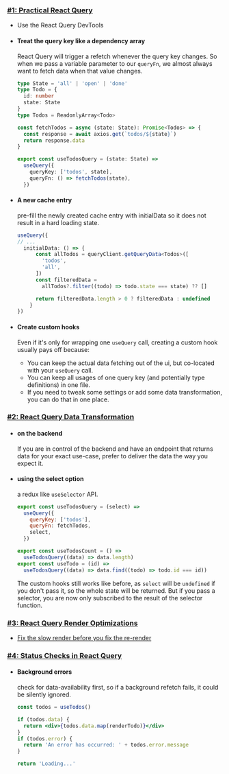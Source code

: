 ### [#1: Practical React Query](https://tkdodo.eu/blog/practical-react-query)

- Use the React Query DevTools
- #### Treat the query key like a dependency array

  React Query will trigger a refetch whenever the query key changes. So when we pass a variable parameter to our `queryFn`, we almost always want to fetch data when that value changes.
  ```ts
  type State = 'all' | 'open' | 'done'
  type Todo = {
    id: number
    state: State
  }
  type Todos = ReadonlyArray<Todo>
  
  const fetchTodos = async (state: State): Promise<Todos> => {
    const response = await axios.get(`todos/${state}`)
    return response.data
  }
  
  export const useTodosQuery = (state: State) =>
    useQuery({
      queryKey: ['todos', state],
      queryFn: () => fetchTodos(state),
    })
  ```
- #### A new cache entry

  pre-fill the newly created cache entry with initialData so it does not result in a hard loading state.
  ```ts
  useQuery({
  // ...
    initialData: () => {
        const allTodos = queryClient.getQueryData<Todos>([
          'todos',
          'all',
        ])
        const filteredData =
          allTodos?.filter((todo) => todo.state === state) ?? []
  
        return filteredData.length > 0 ? filteredData : undefined
      }
  })
  ```
  
- #### Create custom hooks
  Even if it's only for wrapping one `useQuery` call, creating a custom hook usually pays off because:

  - You can keep the actual data fetching out of the ui, but co-located with your `useQuery` call.
  - You can keep all usages of one query key (and potentially type definitions) in one file.
  - If you need to tweak some settings or add some data transformation, you can do that in one place.

### [#2: React Query Data Transformation](https://tkdodo.eu/blog/react-query-data-transformations)

- #### on the backend

  If you are in control of the backend and have an endpoint that returns data for your exact use-case, prefer to deliver the data the way you expect it.

- #### using the select option

  a redux like `useSelector` API.

  ```js
  export const useTodosQuery = (select) =>
    useQuery({
      queryKey: ['todos'],
      queryFn: fetchTodos,
      select,
    })
  
  export const useTodosCount = () =>
    useTodosQuery((data) => data.length)
  export const useTodo = (id) =>
    useTodosQuery((data) => data.find((todo) => todo.id === id))
  ```
  The custom hooks still works like before, as `select` will be `undefined` if you don't pass it, so the whole state will be returned. But if you pass a selector, you are now only subscribed to the result of the selector function.

### [#3: React Query Render Optimizations](https://tkdodo.eu/blog/react-query-render-optimizations)

- [Fix the slow render before you fix the re-render](https://kentcdodds.com/blog/fix-the-slow-render-before-you-fix-the-re-render)
  
### [#4: Status Checks in React Query](https://tkdodo.eu/blog/status-checks-in-react-query)

- #### Background errors

  check for data-availability first, so if a background refetch fails, it could be silently ignored.
  ```jsx
  const todos = useTodos()
  
  if (todos.data) {
    return <div>{todos.data.map(renderTodo)}</div>
  }
  if (todos.error) {
    return 'An error has occurred: ' + todos.error.message
  }
  
  return 'Loading...'
  ```
